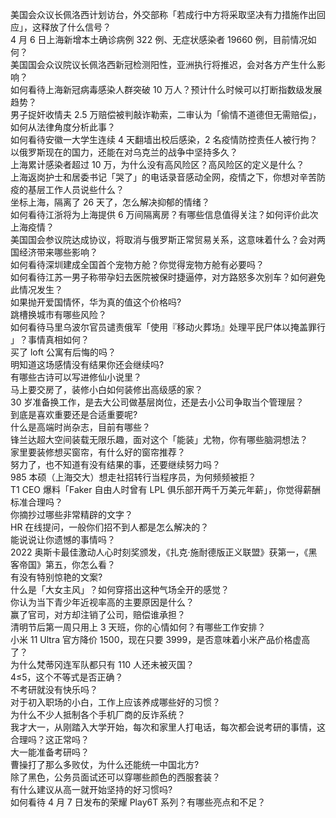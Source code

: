 美国会众议长佩洛西计划访台，外交部称「若成行中方将采取坚决有力措施作出回应」，这释放了什么信号？  
4 月 6 日上海新增本土确诊病例 322 例、无症状感染者 19660 例，目前情况如何？  
美国国会众议院议长佩洛西新冠检测阳性，亚洲执行将推迟，会对各方产生什么影响？  
如何看待上海新冠病毒感染人群突破 10 万人？预计什么时候可以打断指数级发展趋势？  
男子捉奸收情夫 2.5 万赔偿被判敲诈勒索，二审认为「偷情不道德但无需赔偿」，如何从法律角度分析此事？  
如何看待安徽一大学生连续 4 天翻墙出校后感染，2 名疫情防控责任人被行拘？  
以俄罗斯现在的国力，还能在对乌克兰的战争中坚持多久？  
上海累计感染者超过 10 万，为什么没有高风险区？高风险区的定义是什么？  
上海返岗护士和居委书记「哭了」的电话录音感动全网，疫情之下，你想对辛苦防疫的基层工作人员说些什么？  
坐标上海，隔离了 26 天了，怎么解决抑郁的情绪？  
如何看待江浙将为上海提供 6 万间隔离房？有哪些信息值得关注？如何评价此次上海疫情？  
美国国会参议院达成协议，将取消与俄罗斯正常贸易关系，这意味着什么？会对两国经济带来哪些影响？  
如何看待深圳建成全国首个宠物方舱？你觉得宠物方舱有必要吗？  
如何看待江苏一男子称带孕妇去医院被保时捷逼停，对方路怒多次别车？如何避免此情况发生？  
如果抛开爱国情怀，华为真的值这个价格吗?  
跳槽换城市有哪些风险？  
如何看待马里乌波尔官员谴责俄军「使用『移动火葬场』处理平民尸体以掩盖罪行 」？事情真相如何？  
买了 loft 公寓有后悔的吗？  
明知道这场感情没有结果你还会继续吗?  
有哪些古诗可以写进修仙小说里？  
马上要交房了，装修小白如何装修出高级感的家？  
30 岁准备换工作，是去大公司做基层岗位，还是去小公司争取当个管理层？  
到底是喜欢重要还是合适重要呢?  
什么是高端时尚杂志，目前有哪些？  
锋兰达超大空间装载无限乐趣，面对这个「能装」尤物，你有哪些脑洞想法？  
家里要装修想买窗帘，有什么好的窗帘推荐？  
努力了，也不知道有没有结果的事，还要继续努力吗？  
985 本硕（上海交大）想走社招转行当程序员，为何频频被拒？  
T1 CEO 爆料「Faker 自由人时曾有 LPL 俱乐部开两千万美元年薪」，你觉得薪酬标准合理吗？  
你摘抄过哪些非常精辟的文字？  
HR 在线提问，一般你们招不到人都是怎么解决的？  
能说说让你遗憾的事情吗？  
2022 奥斯卡最佳激动人心时刻奖颁发，《扎克·施耐德版正义联盟》获第一，《黑客帝国》第五，你怎么看？  
有没有特别惊艳的文案?  
什么是「大女主风」？如何穿搭出这种气场全开的感觉？  
你认为当下青少年近视率高的主要原因是什么？  
赢了官司，对方却注销了公司，赔偿谁承担？  
清明节后第一周只用上 3 天班，你的心情如何？有哪些工作安排？  
小米 11 Ultra 官方降价 1500，现在只要 3999，是否意味着小米产品价格虚高了？  
为什么梵蒂冈连军队都只有 110 人还未被灭国？  
4≤5，这个不等式是否正确？  
不考研就没有快乐吗？  
对于初入职场的小白，工作上应该养成哪些好的习惯？  
为什么不少人抵制各个手机厂商的反诈系统？  
我才大一，从刚踏入大学开始，每次和家里人打电话，每次都会说考研的事情，这合理吗？这正常吗？  
大一能准备考研吗？  
曹操打了那么多败仗，为什么还能统一中国北方?  
除了黑色，公务员面试还可以穿哪些颜色的西服套装？  
有什么建议从高一就开始坚持的好习惯吗?  
如何看待 4 月 7 日发布的荣耀 Play6T 系列？有哪些亮点和不足？  
